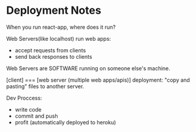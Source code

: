 # Deployment Notes

When you run react-app, where does it run?

Web Servers(like localhost) run web apps:
- accept requests from clients
- send back responses to clients

Web Servers are SOFTWARE running on someone else's machine.

[client] === [web server (multiple web apps/apis)]
deployment: "copy and pasting" files to another server.

Dev Proccess:
- write code
- commit and push
- profit (automatically deployed to heroku)